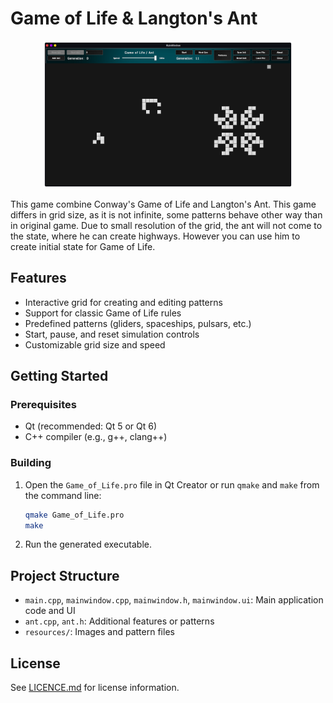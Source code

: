 # Game of Life & Langton's Ant

<p align="center">
   <img src="/resources/thumbnail.png" alt="Game of Life Thumbnail" width="400"/>
</p>

This game combine Conway's Game of Life and Langton's Ant. This game differs in grid size, as it is not infinite, some patterns behave other way than in original game. Due to small resolution of the grid, the ant will not come to the state, where he can create highways. However you can use him to create initial state for Game of Life.

## Features

- Interactive grid for creating and editing patterns
- Support for classic Game of Life rules
- Predefined patterns (gliders, spaceships, pulsars, etc.)
- Start, pause, and reset simulation controls
- Customizable grid size and speed

## Getting Started

### Prerequisites

- Qt (recommended: Qt 5 or Qt 6)
- C++ compiler (e.g., g++, clang++)

### Building

1. Open the `Game_of_Life.pro` file in Qt Creator or run `qmake` and `make` from the command line:
   ```bash
   qmake Game_of_Life.pro
   make
   ```
2. Run the generated executable.

## Project Structure

- `main.cpp`, `mainwindow.cpp`, `mainwindow.h`, `mainwindow.ui`: Main application code and UI
- `ant.cpp`, `ant.h`: Additional features or patterns
- `resources/`: Images and pattern files

## License

See [LICENCE.md](LICENCE.md) for license information.
